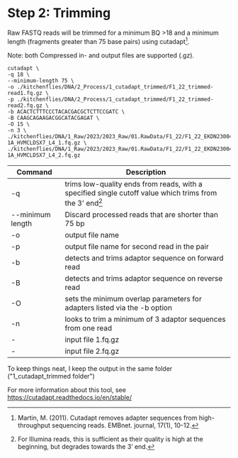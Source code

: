 # Step 2: Trimming

Raw FASTQ reads will be trimmed for a minimum BQ >18 and a minimum length (fragments greater than 75 base pairs) using cutadapt[^1].

Note: both Compressed in- and output files are supported (.gz). 

```
cutadapt \
-q 18 \
--minimum-length 75 \
-o ./kitchenflies/DNA/2_Process/1_cutadapt_trimmed/F1_22_trimmed-read1.fq.gz \
-p ./kitchenflies/DNA/2_Process/1_cutadapt_trimmed/F1_22_trimmed-read2.fq.gz \
-b ACACTCTTTCCCTACACGACGCTCTTCCGATC \
-B CAAGCAGAAGACGGCATACGAGAT \
-O 15 \
-n 3 \
./kitchenflies/DNA/1_Raw/2023/2023_Raw/01.RawData/F1_22/F1_22_EKDN230045336-1A_HVMCLDSX7_L4_1.fq.gz \
./kitchenflies/DNA/1_Raw/2023/2023_Raw/01.RawData/F1_22/F1_22_EKDN230045336-1A_HVMCLDSX7_L4_2.fq.gz
```

| Command      | Description |
| ----------- | ----------- |
| -q     | trims low-quality ends from reads, with a specified single cutoff value which trims from the 3' end[^2] |
| --minimum length   | Discard processed reads that are shorter than 75 bp |
| -o | output file name |
| -p | output file name for second read in the pair |
| -b | detects and trims adaptor sequence on forward read |
| -B | detects and trims adaptor sequence on reverse read |
| -O | sets the minimum overlap parameters for adapters listed via the -b option |
| -n | looks to trim a minimum of 3 adaptor sequences from one read |
| - | input file 1.fq.gz |
| - | input file 2.fq.gz |

To keep things neat, I keep the output in the same folder ("1_cutadapt_trimmed folder") 

For more information about this tool, see <https://cutadapt.readthedocs.io/en/stable/>

[^1]: Martin, M. (2011). Cutadapt removes adapter sequences from high-throughput sequencing reads. EMBnet. journal, 17(1), 10-12.
[^2]: For Illumina reads, this is sufficient as their quality is high at the beginning, but degrades towards the 3’ end. 

